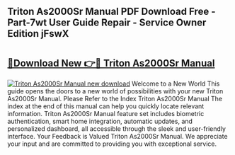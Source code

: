 ## Triton As2000Sr Manual PDF Download Free - Part-7wt User Guide Repair - Service Owner Edition jFswX

# <h2><a href="http://cf17856.oget.top/?id=Triton+As2000Sr+Manual">🔗Download New 👉🔴 Triton As2000Sr Manual</a></h2>

[![Triton As2000Sr Manual new download](https://i.imgur.com/5g1atiW.png)](http://cf17856.oget.top/?id=Triton+As2000Sr+Manual)
Welcome to a New World This guide opens the doors to a new world of possibilities with your new Triton As2000Sr Manual. Please Refer to the Index Triton As2000Sr Manual The index at the end of this manual can help you quickly locate relevant information. Triton As2000Sr Manual feature set includes biometric authentication, smart home integration, automatic updates, and personalized dashboard, all accessible through the sleek and user-friendly interface. Your Feedback is Valued Triton As2000Sr Manual. We appreciate your input and are committed to providing you with exceptional service.

